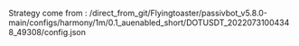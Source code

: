 Strategy come from : /direct_from_git/Flyingtoaster/passivbot_v5.8.0-main/configs/harmony/1m/0.1_auenabled_short/DOTUSDT_20220731004348_49308/config.json